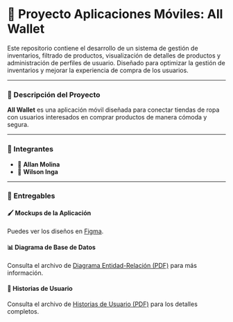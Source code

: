 # 📱 Proyecto Aplicaciones Móviles: All Wallet

Este repositorio contiene el desarrollo de un sistema de gestión de inventarios, filtrado de productos, visualización de detalles de productos y administración de perfiles de usuario. Diseñado para optimizar la gestión de inventarios y mejorar la experiencia de compra de los usuarios.

---

### 📖 Descripción del Proyecto

**All Wallet** es una aplicación móvil diseñada para conectar tiendas de ropa con usuarios interesados en comprar productos de manera cómoda y segura.

---

### 👥 Integrantes
- 👤 **Allan Molina**
- 👤 **Wilson Inga**

---

### 📂 Entregables

#### 🖌️ Mockups de la Aplicación
Puedes ver los diseños en [Figma](https://www.figma.com/proto/IChnErw1x5pdk6BpBvFdzC/Dise%C3%B1o-M%C3%B3viles-All-Wallet?node-id=0-1&t=Y9S559UgkkAqjA11-1).

#### 📊 Diagrama de Base de Datos
Consulta el archivo de [Diagrama Entidad-Relación (PDF)](Diagrama%20Base%20de%20Datos_Allan_Molina_Wilson_Inga.pdf) para más información.

#### 📝 Historias de Usuario
Consulta el archivo de [Historias de Usuario (PDF)](Historias%20de%20Usuario_Allan_Molina_Wilson_Inga.pdf) para los detalles completos.
